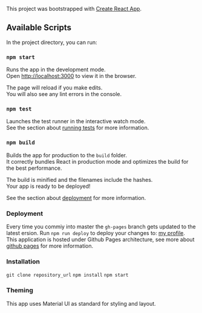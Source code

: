 This project was bootstrapped with [Create React App](https://github.com/facebook/create-react-app).

## Available Scripts

In the project directory, you can run:

### `npm start`

Runs the app in the development mode.<br />
Open [http://localhost:3000](http://localhost:3000) to view it in the browser.

The page will reload if you make edits.<br />
You will also see any lint errors in the console.

### `npm test`

Launches the test runner in the interactive watch mode.<br />
See the section about [running tests](https://facebook.github.io/create-react-app/docs/running-tests) for more information.

### `npm build`

Builds the app for production to the `build` folder.<br />
It correctly bundles React in production mode and optimizes the build for the best performance.

The build is minified and the filenames include the hashes.<br />
Your app is ready to be deployed!

See the section about [deployment](https://facebook.github.io/create-react-app/docs/deployment) for more information.

### Deployment

Every time you commiy into master the `gh-pages` branch gets updated to the latest ersion.
Run `npm run deploy` to deploy your changes to: [my profile](https://gabrielasaldana.github.io/profile/).
This application is hosted under Github Pages architecture, see more about [github pages](https://pages.github.com/) for more information.

### Installation

`git clone repository_url`
`npm install`
`npm start`

### Theming

This app uses Material UI as standard for styling and layout.
